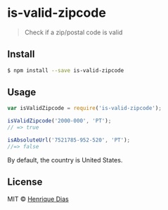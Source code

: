 # is-valid-zipcode

> Check if a zip/postal code is valid


## Install

```sh
$ npm install --save is-valid-zipcode
```


## Usage

```js
var isValidZipcode = require('is-valid-zipcode');

isValidZipcode('2000-000', 'PT');
// => true

isAbsoluteUrl('7521785-952-520', 'PT');
//=> false
```

By default, the country is United States.

## License

MIT © [Henrique Dias](http://henriquedias.com)
